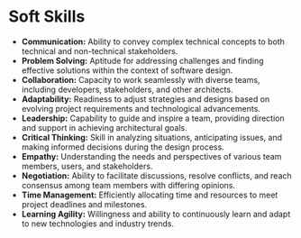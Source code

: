 # Soft Skills

* **Communication:** Ability to convey complex technical concepts to both technical and non-technical stakeholders.
* **Problem Solving:** Aptitude for addressing challenges and finding effective solutions within the context of software design.
* **Collaboration:** Capacity to work seamlessly with diverse teams, including developers, stakeholders, and other architects.
* **Adaptability:** Readiness to adjust strategies and designs based on evolving project requirements and technological advancements.
* **Leadership:** Capability to guide and inspire a team, providing direction and support in achieving architectural goals.
* **Critical Thinking:** Skill in analyzing situations, anticipating issues, and making informed decisions during the design process.
* **Empathy:** Understanding the needs and perspectives of various team members, users, and stakeholders.
* **Negotiation:** Ability to facilitate discussions, resolve conflicts, and reach consensus among team members with differing opinions.
* **Time Management:** Efficiently allocating time and resources to meet project deadlines and milestones.
* **Learning Agility:** Willingness and ability to continuously learn and adapt to new technologies and industry trends.
